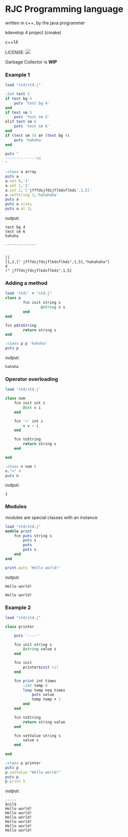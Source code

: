 # RJC Programming language
written in c++, by the java programmer

kdevelop 4 project (cmake)

c++14

LICENSE: ![](http://www.wtfpl.net/wp-content/uploads/2012/12/wtfpl-badge-1.png)

Garbage Collector is **WIP**

### Example 1

```ruby
load "std/std.j"

:int test 5
if test bg 4
	puts 'test bg 4'
end
if test sm 5
	puts 'test sm 5'
elif test sm 6
	puts 'test sm 6'
end
if (test sm 5) or (test bg 4)
	puts 'hahaha'
end

puts "
--------------\n
"

:class a array
puts a
a.set 0,'1'
a.set 1,'2'
a.set 2,'['jfffdsjfdsjflkdsflkds',1,5]'
a.setString 3,'hahahaha'
puts a
puts a.size;
puts a.at 2;

```

output:
```
test bg 4
test sm 6
hahaha

--------------


[]
[1,2,[" jfffdsjfdsjflkdsflkds",1,5],"hahahaha"]
4
[" jfffdsjfdsjflkdsflkds",1,5]
```

### Adding a method
```ruby
load 'std/' + "std.j"
class p
        fcn init string s
                @string s s
        end
end

fcn p$toString
        return string s
end

:class p p 'hahaha'
puts p
```
output:
```
hahaha
```

### Operator overloading

```ruby
load 'std/std.j'

class num
	fcn init int i
		@int v i
	end

	fcn '+' int i
		v v - i
	end

	fcn toString
		return string v
	end

end

:class n num 5
n."+" 4
puts n
```

output:
```
1
```

### Modules

modules are special classes with an instance

```ruby
load "std/std.j"
module print
	fcn puts string s
		puts s
		puts
		puts s
	end
end

print.puts 'Hello world!'
```

output:
```
Hello world!

Hello world!

```

### Example 2
```ruby
load "std/std.j"

class printer

	puts '-----'

	fcn init string s
		@string value s
	end

	fcn init
		printer$init nil
	end

	fcn print int times
		:int temp 0
		loop temp neq times
			puts value
			temp temp + 1
		end
	end

	fcn toString
		return string value
	end

	fcn setValue string s
		value s
	end
	
end

:class p printer
puts p
p.setValue "Hello world!"
puts p
p.print 5
```
output:
```
-----
$nil$
Hello world!
Hello world!
Hello world!
Hello world!
Hello world!
Hello world!
```
